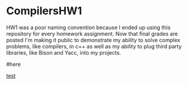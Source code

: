 # CompilersHW1
HW1 was a poor naming convention because I ended up using this repository for every homework assignment. Now that final grades are posted I'm making it public to demonstrate my ability to solve complex problems, like compilers, in c++ as well as my ability to plug third party libraries, like Bison and Yacc, into my projects.

#here

[test](#here)
